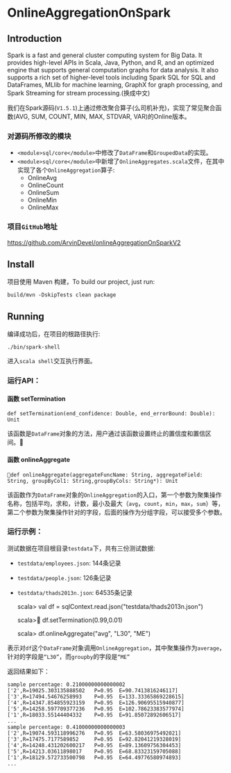 # OnlineAggregationOnSpark

## Introduction
Spark is a fast and general cluster computing system for Big Data. It provides
high-level APIs in Scala, Java, Python, and R, and an optimized engine that
supports general computation graphs for data analysis. It also supports a
rich set of higher-level tools including Spark SQL for SQL and DataFrames,
MLlib for machine learning, GraphX for graph processing,
and Spark Streaming for stream processing.(换成中文)

我们在Spark源码(`V1.5.1`)上通过修改聚合算子(么司机补充)，实现了常见聚合函数(AVG, SUM, COUNT, MIN, MAX, STDVAR, VAR)的Online版本。


### 对源码所修改的模块

- `<module>sql/core</module>`中修改了`DataFrame`和`GroupedData`的实现。
- `<module>sql/core</module>`中新增了`OnlineAggregates.scala`文件，在其中实现了各个`OnlineAggregation`算子:
  - OnlineAvg
  - OnlineCount
  - OnlineSum
  - OnlineMin
  - OnlineMax

### 项目`GitHub`地址

<https://github.com/ArvinDevel/onlineAggregationOnSparkV2>


## Install

项目使用 Maven 构建，To build our project, just run:
    
    build/mvn -DskipTests clean package

## Running

编译成功后，在项目的根路径执行:

    ./bin/spark-shell

进入`scala shell`交互执行界面。

### 运行API：

#### 函数 setTermination

    def setTermination(end_confidence: Double, end_errorBound: Double): Unit

该函数是`DataFrame`对象的方法，用户通过该函数设置终止的置信度和置信区间。

#### 函数 onlineAggregate

    def onlineAggregate(aggregateFuncName: String, aggregateField: String, groupByCol1: String,groupByCols: String*): Unit

该函数作为`DataFrame`对象的`OnlineAggregation`的入口，第一个参数为聚集操作名称，包括平均，求和，计数，最小及最大（`avg`，`count`，`min`，`max`，`sum`）等，第二个参数为聚集操作针对的字段，后面的操作为分组字段，可以接受多个参数。

### 运行示例：

测试数据在项目根目录`testdata`下，共有三份测试数据:

-   `testdata/employees.json`: 144条记录
-   `testdata/people.json`: 126条记录
-   `testdata/thads2013n.json`: 64535条记录


    scala> val df =  sqlContext.read.json("testdata/thads2013n.json")

    scala> df.setTermination(0.99,0.01)

    scala> df.onlineAggregate("avg", "L30", "ME")

表示对`df`这个`DataFrame`对象调用`OnlineAggregation`，其中聚集操作为`average`，针对的字段是`“L30”`，而`groupby`的字段是`“ME”`

返回结果如下：

    sample percentage: 0.21000000000000002
    ['2',R=19025.303135888502	P=0.95	E=90.7413816246117]
    ['3',R=17494.54676258993	P=0.95	E=133.33365869228615]
    ['4',R=14347.854855923159	P=0.95	E=126.90695515940877]
    ['5',R=14258.597709377236	P=0.95	E=102.78623383577974]
    ['1',R=18033.55144404332	P=0.95	E=91.85072892606517]
    ...
    sample percentage: 0.41000000000000003
    ['2',R=19074.593118996276	P=0.95	E=63.58036975492021]
    ['3',R=17475.7177589852     P=0.95	E=92.82041219328019]
    ['4',R=14248.431202600217	P=0.95	E=89.13609756304453]
    ['5',R=14213.03611898017	P=0.95	E=68.83323159705088]
    ['1',R=18129.572733500798	P=0.95	E=64.49776580974893]
    ...
    




